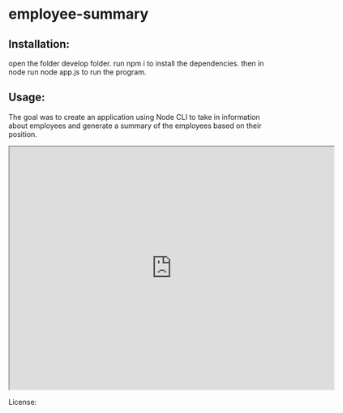 # employee-summary

## Installation:
   open the folder develop folder. 
   run npm i to install the dependencies.
   then in node run node app.js to run the program.



## Usage:
The goal was to create an application using Node CLI to take in information about employees and generate a summary of the employees based on their position.





<iframe src="https://drive.google.com/file/d/17gJgpSoPU5L1vBI_tUGb8nGh_spNSxeA/preview" width="640" height="480"></iframe>




License: 